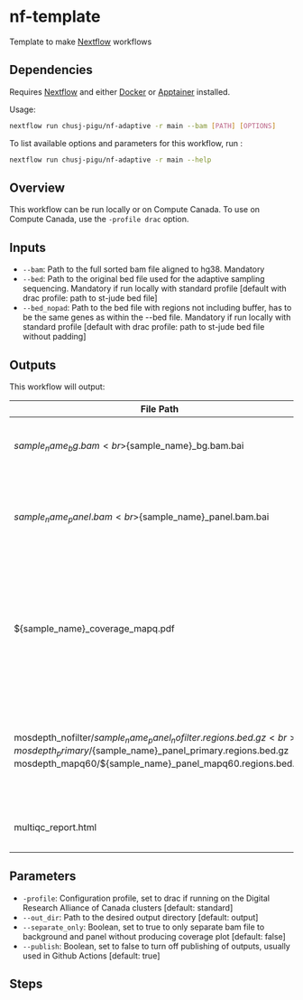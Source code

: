 # nf-template

Template to make [Nextflow] workflows

## Dependencies

Requires [Nextflow] and either [Docker] or [Apptainer] installed.

Usage:

```sh
nextflow run chusj-pigu/nf-adaptive -r main --bam [PATH] [OPTIONS]
```

To list available options and parameters for this workflow, run :

``` sh
nextflow run chusj-pigu/nf-adaptive -r main --help
```

## Overview

This workflow can be run locally or on Compute Canada. To use on Compute Canada, use the `-profile drac` option.

## Inputs

- `--bam`: Path to the full sorted bam file aligned to hg38. Mandatory
- `--bed`: Path to the original bed file used for the adaptive sampling sequencing. Mandatory if run locally with standard profile [default with drac profile: path to st-jude bed file]
- `--bed_nopad`: Path to the bed file with regions not including buffer, has to be the same genes as within the --bed file. Mandatory if run locally with standard profile [default with drac profile: path to st-jude bed file without padding]


## Outputs

This workflow will output:

| File Path             | Description | Condition        |
| --------------------- | ----------- | ---------------- |
| ${sample_name}_bg.bam<br>${sample_name}_bg.bam.bai | Aligned and sorted bam file for background only | Always |
| ${sample_name}_panel.bam<br>${sample_name}_panel.bam.bai | Aligned and sorted bam file for panel only (includding padding region) | Always |
| ${sample_name}_coverage_mapq.pdf | Plot showing coverage for each genes of the panel (without padding region) and each filtering condition | If separate_only is set to false |
| mosdepth_nofilter/${sample_name}_panel_nofilter.regions.bed.gz<br>mosdepth_primary/${sample_name}_panel_primary.regions.bed.gz<br>mosdepth_mapq60/${sample_name}_panel_mapq60.regions.bed.gz | Bed file containing coverage for each gene in the panel under different filtering conditions | If separate_only is set to false |
| multiqc_report.html | Multiqc report for coverage of background | Always |

## Parameters

- `-profile`: Configuration profile, set to drac if running on the Digital Research Alliance of Canada clusters [default: standard]
- `--out_dir`: Path to the desired output directory [default: output]
- `--separate_only`: Boolean, set to true to only separate bam file to background and panel without producing coverage plot [default: false]
- `--publish`: Boolean, set to false to turn off publishing of outputs, usually used in Github Actions [default: true]

## Steps

[Docker]: https://www.docker.com
[Apptainer]: https://apptainer.org
[Nextflow]: https://www.nextflow.io/docs/latest/index.html
